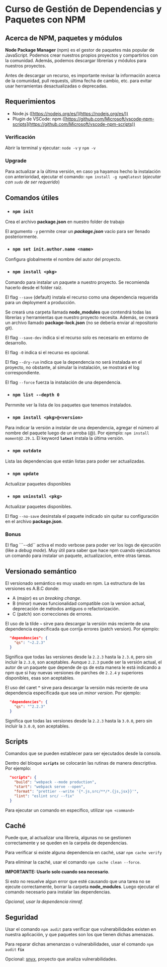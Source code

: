 # Curso de Gestión de Dependencias y Paquetes con NPM

## Acerca de NPM, paquetes y módulos

**Node Package Manager** (npm) es el gestor de paquetes más popular de JavaScript. Podemos crear nuestros propios proyectos y compartirlos con la comunidad.
Además, podemos descargar librerías y módulos para nuestros proyectos. 

Antes de descargar un recurso, es importante revisar la información acerca de la comunidad, pull requests, última fecha de cambio, etc. para evitar usar herramientas desactualizadas o deprecadas.

## Requerimientos

- Node.js ([https://nodejs.org/es/](https://nodejs.org/es/))
- Plugin de VSCode: npm ([https://github.com/Microsoft/vscode-npm-scripts](https://github.com/Microsoft/vscode-npm-scripts))

### Verificación

Abrir la terminal y ejecutar: ```node -v``` y ```npm -v```

### Upgrade

Para actualizar a la última versión, en caso ya hayamos hecho la instalación con anterioridad, ejecutar el comando: ```npm install -g npm@latest``` (*ejecutar con ```sudo``` de ser requerido*)

## Comandos útiles

- ### ```npm init```
Crea el archivo **package.json** en nuestro folder de trabajo

El argumento ```-y``` permite crear un ***package.json*** vacío para ser llenado posteriormente.

- ### ```npm set init.author.name <name> ```
Configura globalmente el nombre del autor del proyecto.

- ### ```npm install <pkg>```
Comando para instalar un paquete a nuestro proyecto. Se recomienda hacerlo desde el folder raíz.

El flag ```--save``` (default) instala el recurso como una dependencia requerida para un deployment a producción.

Se creará una carpeta llamada **node_modules** que contendrá todas las librerías y herramientas que nuestro proyecto necesita. Además, se creará un archivo llamado **package-lock.json** (no se debería enviar al repositorio git).

El flag ```--save-dev``` indica si el recurso solo es necesario en entorno de desarrollo.

El flag ```-0``` indica si el recurso es opcional.

El flag ```--dry-run``` indica que la dependencia no será instalada en el proyecto, no obstante, al simular la instalación, se mostrará el log correspondiente.

El flag ```--force``` fuerza la instalación de una dependencia.

- ### ```npm list --depth 0```
Permmite ver la lista de los paquetes que tenemos instalados.

- ### ```npm install <pkg>@<version>```

Para indicar la versión a instalar de una dependencia, agregar el número al nombre del paquete luego de un arroba (@). Por ejemplo: ```npm install moment@2.29.1```. El keyword **```latest```** instala la última versión.

- ### ```npm outdate```

Lista las dependencias que están listas para poder ser actualizadas.

- ### ```npm update```

Actualizar paquetes disponibles

- ### ```npm uninstall <pkg>```

Actualizar paquetes disponibles.

El flag ```--no-save``` desinstala el paquete indicado sin quitar su configuración en el archivo **package.json**.

### **Bonus**

El flag ```--dd`` activa el modo verbose para poder ver los logs de ejecución (like a *debug mode*). Muy útil para saber que hace npm cuando ejecutamos un comando para instalar un paquete, actualizacion, entre otras tareas.

## Versionado semántico

El versionado semántico es muy usado en npm. La estructura de las versiones es A.B.C donde:

- A (major) es un *breaking change*.
- B (minor) nuevas funcionalidad compatible con la version actual, deprecación de métodos antiguos o refactorización.
- C (patch) son correcciones de errores.

El uso de la tilde **```~```** sirve para descargar la versión más reciente de una dependencia especificada que corrija errores (patch version). Por ejemplo:

```json
  "dependencies": {
    "qs": "~2.2.3"
  }
```
Significa que todas las versiones desde la ```2.2.3``` hasta la ```2.3.0```, pero sin incluir la ```2.3.0```, son aceptables. Aunque ```2.2.3``` puede ser la versión actual, el autor de un paquete que depende de qs de esta manera le está indicando a npm que si hay nuevas versiones de parches de ```2.2.4``` y superiores disponibles, esas son aceptables.

El uso del caret **```^```** sirve para descargar la versión más reciente de una dependencia especificada que sea un *minor version*. Por ejemplo:

```json
  "dependencies": {
    "qs": "^2.2.3"
  }
```
Significa que todas las versiones desde la ```2.2.3``` hasta la ```3.0.0```, pero sin incluir la ```3.0.0```, son aceptables. 

## Scripts

Comandos que se pueden establecer para ser ejecutados desde la consola.

Dentro del bloque **```scripts```** se colocarán las rutinas de manera descriptiva. Por ejemplo:

```json
  "scripts": {
    "build": "webpack --mode production",
    "start": "webpack serve --open",
    "format": "prettier --write '{*.js,src/**/*.{js,jsx}}'",
    "lint": "eslint src/ --fix"
  }
```

Para ejecutar un comando en específico, utilizar ```npm <command>```

## Caché

Puede que, al actualizar una librería, algunas no se gestionen correctamente y se queden en la carpeta de dependencias. 

Para verificar si existe alguna dependencia en caché, usar ```npm cache verify```

Para eliminar la caché, usar el comando ```npm cache clean --force```.

**IMPORTANTE: Usarlo solo cuando sea necesario**. 

Si esto no resuelve algun error que esté causando que una tarea no se ejecute correctamente, borrar la carpeta **node_modules**. Luego ejecutar el comando necesario para instalar las dependencias.

*Opcional, usar la dependencia rimraf.*

## Seguridad

Usar el comando ```npm audit``` para verificar que vulnerabilidades existen en nuestra aplicación, y que paquetes son los que tienen dichas amenazas.

Para reparar dichas amenanzas o vulnerabilidades, usar el comando ```npm audit``` **```fix```**

Opcional: [snyx](https://snyk.io/), proyecto que analiza vulnerabilidades.